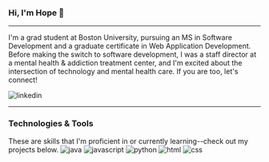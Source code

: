 ### Hi, I'm Hope 👋
<hr>

I'm a grad student at Boston University, pursuing an MS in Software Development and a graduate certificate in Web Application Development. Before making the switch to software development, I was a staff director at a mental health & addiction treatment center, and I'm excited about the intersection of technology and mental health care. If you are too, let's connect! 

![linkedin](https://user-images.githubusercontent.com/66707636/177416455-964d44cb-bdba-48bc-aae7-2b8f3a87b4b7.svg)

<hr>

### Technologies & Tools

These are skills that I'm proficient in or currently learning--check out my projects below.
![java](https://user-images.githubusercontent.com/66707636/177418846-a240c391-94b0-4202-b071-c60a4515b6d2.svg)
![javascript](https://user-images.githubusercontent.com/66707636/177418858-237ac6e5-9511-4bd4-9355-df59d18f2f81.svg)
![python](https://user-images.githubusercontent.com/66707636/177418998-d543d406-11ef-4c03-8c18-317ff7f467b7.svg)
![html](https://user-images.githubusercontent.com/66707636/177419055-26ba5165-81fe-44c4-9362-34358d0bc7c2.svg)
![css](https://user-images.githubusercontent.com/66707636/177419068-409bc96f-3591-4dc9-805b-fb6ad567f982.svg)



<!--

- 🔭 I’m currently working on ...
- 🌱 I’m currently learning ...
- 👯 I’m looking to collaborate on ...
- 🤔 I’m looking for help with ...
- 💬 Ask me about ...
- 📫 How to reach me: ...
- 😄 Pronouns: ...
- ⚡ Fun fact: ...


Sections

Short intro: bio, tools, interests 

My Favorite Projects section like YuriDevAT

Languages and Tools section with buttons

Most Used Languages banner



Check out the video demos in my pinned projects below!
-->
